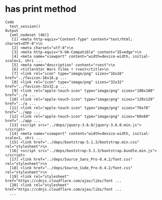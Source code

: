 # has print method

    Code
      test_session()
    Output
      {xml_nodeset (46)}
       [1] <meta http-equiv="Content-Type" content="text/html; charset=UTF-8">\n
       [2] <meta charset="utf-8">\n
       [3] <meta http-equiv="X-UA-Compatible" content="IE=edge">\n
       [4] <meta name="viewport" content="width=device-width, initial-scale=1, shri ...
       [5] <meta name="description" content="rvest">\n
       [6] <title>Star Wars films • rvest</title>\n
       [7] <link rel="icon" type="image/png" sizes="16x16" href="../favicon-16x16.p ...
       [8] <link rel="icon" type="image/png" sizes="32x32" href="../favicon-32x32.p ...
       [9] <link rel="apple-touch-icon" type="image/png" sizes="180x180" href="../a ...
      [10] <link rel="apple-touch-icon" type="image/png" sizes="120x120" href="../a ...
      [11] <link rel="apple-touch-icon" type="image/png" sizes="76x76" href="../app ...
      [12] <link rel="apple-touch-icon" type="image/png" sizes="60x60" href="../app ...
      [13] <script src="../deps/jquery-3.6.0/jquery-3.6.0.min.js"></script>
      [14] <meta name="viewport" content="width=device-width, initial-scale=1, shri ...
      [15] <link href="../deps/bootstrap-5.1.3/bootstrap.min.css" rel="stylesheet">\n
      [16] <script src="../deps/bootstrap-5.1.3/bootstrap.bundle.min.js"></script>
      [17] <link href="../deps/Source_Sans_Pro-0.4.2/font.css" rel="stylesheet">\n
      [18] <link href="../deps/Source_Code_Pro-0.4.2/font.css" rel="stylesheet">\n
      [19] <link rel="stylesheet" href="https://cdnjs.cloudflare.com/ajax/libs/font ...
      [20] <link rel="stylesheet" href="https://cdnjs.cloudflare.com/ajax/libs/font ...
      ...

